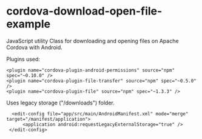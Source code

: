 # cordova-download-open-file-example

JavaScript utility Class for downloading and opening files on Apache Cordova with Android.

Plugins used:
```
<plugin name="cordova-plugin-android-permissions" source="npm" spec="~0.10.0" />
<plugin name="cordova-plugin-file-transfer" source="npm" spec="~0.5.0" />
<plugin name="cordova-plugin-file" source="npm" spec="~1.3.3" />
```

Uses legacy storage ("/downloads") folder.
```
  <edit-config file="app/src/main/AndroidManifest.xml" mode="merge" target="/manifest/application">
      <application android:requestLegacyExternalStorage="true" />
 </edit-config>
 ```
